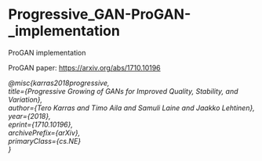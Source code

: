 # Progressive_GAN-ProGAN-_implementation
ProGAN implementation</br>

ProGAN paper: https://arxiv.org/abs/1710.10196 </br>

*@misc{karras2018progressive,</br>
      title={Progressive Growing of GANs for Improved Quality, Stability, and Variation}, </br>
      author={Tero Karras and Timo Aila and Samuli Laine and Jaakko Lehtinen},</br>
      year={2018},</br>
      eprint={1710.10196},</br>
      archivePrefix={arXiv},</br>
      primaryClass={cs.NE}</br>
}*</br>
